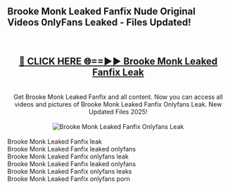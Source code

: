 <h2>Brooke Monk Leaked Fanfix Nude Original Videos 0nlyFans Leaked - Files Updated! </h2>
<br>
<div align="center">
<h2><a href="https://213.232.235.80/live/video.php?q=brooke-monk-leaked-fanfix" rel="nofollow">🔴 CLICK HERE 🌐==►► Brooke Monk Leaked Fanfix Leak</a></h2>
<br>
Get Brooke Monk Leaked Fanfix and all content. Now you can access all videos and pictures of Brooke Monk Leaked Fanfix Onlyfans Leak. New Updated Files 2025!
<br>
<br>
<a href="https://213.232.235.80/live/video.php?q=brooke-monk-leaked-fanfix" rel="nofollow" data-target="animated-image.originalLink"><img src="https://i.imgur.com/1EjSzPs.png" alt="Brooke Monk Leaked Fanfix Onlyfans Leak" style="max-width: 100%; display: inline-block;" data-target="animated-image.originalImage"></a>
</div>
<br>
Brooke Monk Leaked Fanfix leak<br>
Brooke Monk Leaked Fanfix leaked onlyfans<br>
Brooke Monk Leaked Fanfix onlyfans leak<br>
Brooke Monk Leaked Fanfix leaked onlyfans<br>
Brooke Monk Leaked Fanfix onlyfans leaks<br>
Brooke Monk Leaked Fanfix onlyfans porn
